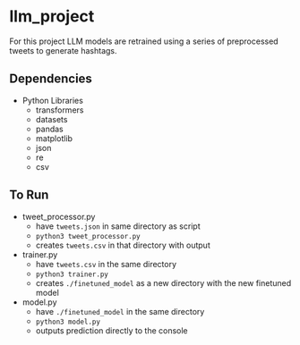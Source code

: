 # llm_project

For this project LLM models are retrained using a series of preprocessed tweets to generate hashtags. 

## Dependencies
* Python Libraries
  * transformers
  * datasets
  * pandas
  * matplotlib
  * json
  * re
  * csv
 
## To Run
* tweet_processor.py
  * have `tweets.json` in same directory as script
  * `python3 tweet_processor.py`
  * creates `tweets.csv` in that directory with output
* trainer.py
  * have `tweets.csv` in the same directory
  * `python3 trainer.py`
  * creates `./finetuned_model` as a new directory with the new finetuned model
* model.py
  * have `./finetuned_model` in the same directory
  * `python3 model.py`
  * outputs prediction directly to the console
